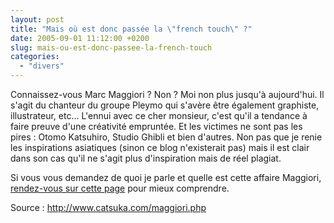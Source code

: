 ```yaml
---
layout: post
title: "Mais où est donc passée la \"french touch\" ?"
date: 2005-09-01 11:12:00 +0200
slug: mais-ou-est-donc-passee-la-french-touch
categories:
  - "divers"
---
```


Connaissez-vous Marc Maggiori ? Non ? Moi non plus jusqu'à aujourd'hui. Il s'agit du chanteur du groupe Pleymo qui s'avère être également graphiste, illustrateur, etc... L'ennui avec ce cher monsieur, c'est qu'il a tendance à faire preuve d'une créativité empruntée. Et les victimes ne sont pas les pires : Otomo Katsuhiro, Studio Ghibli et bien d'autres. Non pas que je renie les inspirations asiatiques (sinon ce blog n'existerait pas) mais il est clair dans son cas qu'il ne s'agit plus d'inspiration mais de réel plagiat.

Si vous vous demandez de quoi je parle et quelle est cette affaire Maggiori, [rendez-vous sur cette page](http://www.catsuka.com/maggiori.php) pour mieux comprendre.

Source : <http://www.catsuka.com/maggiori.php>